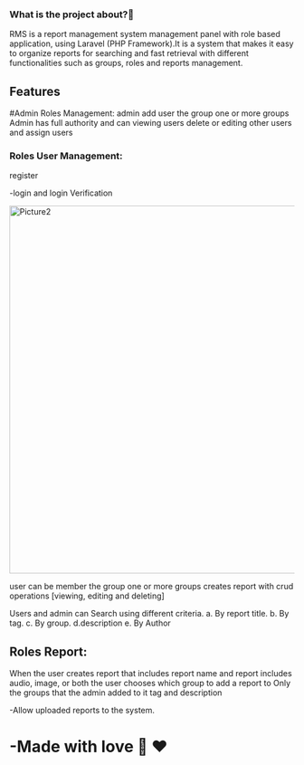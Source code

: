 

### What is the project about?🤔

RMS is a report management system
management panel with role based application, using Laravel (PHP Framework).It is a system that makes it easy to organize reports for searching and fast retrieval with different functionalities such as groups, roles and reports management.







## Features 

#Admin Roles Management:
admin add user the group one or more groups
Admin has full authority and can  viewing  users delete or editing other users and assign users




### Roles User Management:
register

-login and login Verification




<img width="650" alt="Picture2" src="https://user-images.githubusercontent.com/81470200/185773649-7a6be3f6-d359-49b5-9824-39336d944464.png">



user can be member the group one or more groups 
creates report with crud operations [viewing, editing and deleting]





 Users and admin can Search using different criteria.
 a. By report title.
 b. By tag.
 c. By group.
 d.description
 e. By Author





## Roles Report:

When the user creates report that includes
  report name and report includes audio, image, or both
  the user chooses which group to add a report to
Only the groups that the admin added to it
tag and description

  -Allow uploaded reports to the system.























# -Made with love 🫶 ❤


















